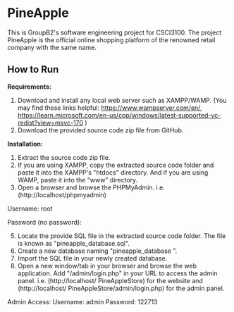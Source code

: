 # PineApple
This is GroupB2's software engineering project for CSCI3100.
The project PineApple is the official online shopping platform of the renowned retail company with the same name.


## **How to Run**

**Requirements:**
1.	Download and install any local web server such as XAMPP/WAMP.
(You may find these links helpful: https://www.wampserver.com/en/, https://learn.microsoft.com/en-us/cpp/windows/latest-supported-vc-redist?view=msvc-170 )
2.	Download the provided source code zip file from GitHub. 

**Installation:**
1.	Extract the source code zip file.
2.	If you are using XAMPP, copy the extracted source code folder and paste it into the XAMPP's "htdocs" directory. And if you are using WAMP, paste it into the "www" directory.
3.	Open a browser and browse the PHPMyAdmin. i.e. (http://localhost/phpmyadmin)

   Username: root

   Password (no password): 

5.	Locate the provide SQL file in the extracted source code folder. The file is known as "pineapple_database.sql".
6.	Create a new database naming "pineapple_database ".
7.	Import the SQL file in your newly created database.
8.	Open a new window/tab in your browser and browse the web application. Add "/admin/login.php" in your URL to access the admin panel. i.e. (http://localhost/ PineAppleStore) for the website and (http://localhost/ PineAppleStore/admin/login.php) for the admin panel.
   
   Admin Access:
   Username: admin
   Password: 122713
